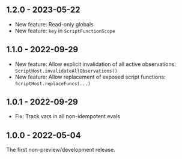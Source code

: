 ## 1.2.0 - 2023-05-22

- New feature: Read-only globals
- New feature: `key` in `ScriptFunctionScope`

## 1.1.0 - 2022-09-29

- New feature: Allow explicit invalidation of all active observations: `ScriptHost.invalidateAllObservations()`
- New feature: Allow replacement of exposed script functions: `ScriptHost.replaceFuncs(...)`

## 1.0.1 - 2022-09-29

- Fix: Track vars in all non-idempotent evals

## 1.0.0 - 2022-05-04

The first non-preview/development release.
